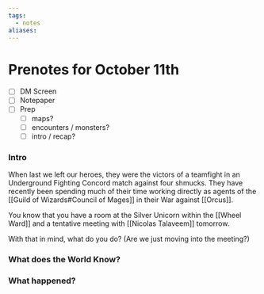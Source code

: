 ```yaml
---
tags:
  - notes
aliases:
---
```


# Prenotes for October 11th
- [ ] DM Screen
- [ ] Notepaper
- [ ] Prep
	- [ ] maps?
	- [ ] encounters / monsters?
	- [ ] intro / recap?

### Intro

When last we left our heroes, they were the victors of a teamfight in an Underground Fighting Concord match against four shmucks. They have recently been spending much of their time working directly as agents of the [[Guild of Wizards#Council of Mages]] in their War against [[Orcus]].

You know that you have a room at the Silver Unicorn within the [[Wheel Ward]] and a tentative meeting with [[Nicolas Talaveem]] tomorrow.

With that in mind, what do you do? (Are we just moving into the meeting?)

### What does the World Know?



### What happened?